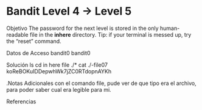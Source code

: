 # Bandit Level 4 → Level 5

Objetivo
The password for the next level is stored in the only human-readable file in the **inhere** directory. Tip: if your terminal is messed up, try the “reset” command.

Datos de Acceso
bandit0
bandit0

Solución
ls
cd in here
file ./*
cat ./-file07
koReBOKuIDDepwhWk7jZC0RTdopnAYKh

.Notas Adicionales
con el comando file, pude ver de que tipo era el archivo, para poder saber cual era legible para mi.

Referencias